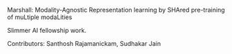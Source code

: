 Marshall: Modality-Agnostic Representation learning by SHAred pre-training of muLtiple modaLities

Slimmer AI fellowship work.

Contributors: Santhosh Rajamanickam, Sudhakar Jain
